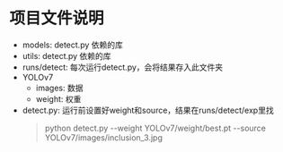 # 项目文件说明
- models: detect.py 依赖的库 
- utils: detect.py 依赖的库 
- runs/detect: 每次运行detect.py，会将结果存入此文件夹
- YOLOv7
  - images:   数据
  - weight:   权重
- detect.py: 运行前设置好weight和source，结果在runs/detect/exp里找
    > python detect.py --weight YOLOv7/weight/best.pt --source YOLOv7/images/inclusion_3.jpg
